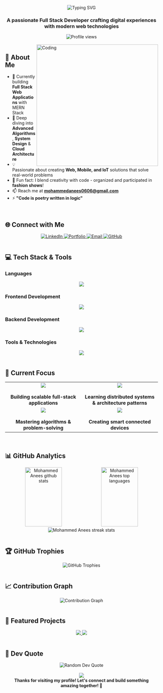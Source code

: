 <div align="center">
  <img src="https://readme-typing-svg.herokuapp.com?font=Fira+Code&size=32&duration=2800&pause=2000&color=A78BFA&center=true&vCenter=true&width=600&lines=Hey+there!+I'm+Mohammed+Anees+👋;Full+Stack+Developer+🚀;MERN+Stack+Developer+💻" alt="Typing SVG" />
</div>

<h3 align="center">A passionate Full Stack Developer crafting digital experiences with modern web technologies</h3>

<div align="center">
  <img src="https://komarev.com/ghpvc/?username=mohammedanees06&label=Profile%20views&color=blueviolet&style=for-the-badge" alt="Profile views" />
</div>

<br/>

<img align="right" alt="Coding" width="400" src="https://user-images.githubusercontent.com/74038190/229223263-cf2e4b07-2615-4f87-9c38-e37600f8381a.gif">

## 🎯 About Me

- 🔭 Currently building **Full Stack Web Applications** with MERN Stack
- 🌱 Deep diving into **Advanced Algorithms**, **System Design** & **Cloud Architecture**
- 💡 Passionate about creating **Web, Mobile, and IoT** solutions that solve real-world problems
- 🎨 Fun fact: I blend creativity with code - organized and participated in **fashion shows**!
- 📫 Reach me at **mohammedanees0606@gmail.com**
- ⚡ **"Code is poetry written in logic"**

<br clear="both">

## 🌐 Connect with Me

<div align="center">
  <a href="https://linkedin.com/in/mohammedaneesdev" target="_blank">
    <img src="https://img.shields.io/badge/LinkedIn-0077B5?style=for-the-badge&logo=linkedin&logoColor=white" alt="LinkedIn" />
  </a>
  <a href="https://mohammedanees.netlify.app" target="_blank">
    <img src="https://img.shields.io/badge/Portfolio-FF5722?style=for-the-badge&logo=google-chrome&logoColor=white" alt="Portfolio" />
  </a>
  <a href="mailto:mohammedanees0606@gmail.com">
    <img src="https://img.shields.io/badge/Email-D14836?style=for-the-badge&logo=gmail&logoColor=white" alt="Email" />
  </a>
  <a href="https://github.com/mohammedanees06" target="_blank">
    <img src="https://img.shields.io/badge/GitHub-100000?style=for-the-badge&logo=github&logoColor=white" alt="GitHub" />
  </a>
</div>

<br/>

## 💻 Tech Stack & Tools

### Languages
<div align="center">
  <img src="https://skillicons.dev/icons?i=js,python,java,c,html,css" />
</div>

### Frontend Development
<div align="center">
  <img src="https://skillicons.dev/icons?i=react,redux,tailwind,bootstrap,jquery,vite" />
</div>

### Backend Development
<div align="center">
  <img src="https://skillicons.dev/icons?i=nodejs,express,mongodb,mysql,firebase" />
</div>

### Tools & Technologies
<div align="center">
  <img src="https://skillicons.dev/icons?i=git,github,vscode,postman,figma,vercel,docker,jenkins" />
</div>

<br/>

## 🎯 Current Focus

<table align="center">
  <tr>
    <td align="center" width="50%">
      <img src="https://img.shields.io/badge/MERN_Stack-20232A?style=for-the-badge&logo=react&logoColor=61DAFB" />
      <br/><br/>
      <b>Building scalable full-stack applications</b>
    </td>
    <td align="center" width="50%">
      <img src="https://img.shields.io/badge/System_Design-FF6B6B?style=for-the-badge&logo=kubernetes&logoColor=white" />
      <br/><br/>
      <b>Learning distributed systems & architecture patterns</b>
    </td>
  </tr>
  <tr>
    <td align="center" width="50%">
      <img src="https://img.shields.io/badge/DSA-4CAF50?style=for-the-badge&logo=leetcode&logoColor=white" />
      <br/><br/>
      <b>Mastering algorithms & problem-solving</b>
    </td>
    <td align="center" width="50%">
      <img src="https://img.shields.io/badge/IoT_Projects-00979D?style=for-the-badge&logo=arduino&logoColor=white" />
      <br/><br/>
      <b>Creating smart connected devices</b>
    </td>
  </tr>
</table>

<br/>

## 📊 GitHub Analytics

<div align="center">
  <img width="49%" height="195px" src="https://github-readme-stats.vercel.app/api?username=mohammedanees06&show_icons=true&count_private=true&hide_border=true&title_color=A78BFA&icon_color=A78BFA&text_color=c9d1d9&bg_color=0d1117" alt="Mohammed Anees github stats" /> 
  <img width="49%" height="195px" src="https://github-readme-stats.vercel.app/api/top-langs/?username=mohammedanees06&layout=compact&hide_border=true&title_color=A78BFA&text_color=c9d1d9&bg_color=0d1117&langs_count=8" alt="Mohammed Anees top languages" />
</div>

<div align="center">
  <img src="https://github-readme-streak-stats.herokuapp.com/?user=mohammedanees06&theme=midnight-purple&hide_border=true&stroke=0000&background=0D1117&ring=A78BFA&fire=A78BFA&currStreakLabel=A78BFA" alt="Mohammed Anees streak stats" />
</div>

<br/>

## 🏆 GitHub Trophies

<div align="center">
  <img src="https://github-profile-trophy.vercel.app/?username=mohammedanees06&theme=discord&no-frame=true&no-bg=true&column=7&margin-w=15&margin-h=15" alt="GitHub Trophies" />
</div>

<br/>

## 📈 Contribution Graph

<div align="center">
  <img src="https://github-readme-activity-graph.vercel.app/graph?username=mohammedanees06&bg_color=0d1117&color=A78BFA&line=A78BFA&point=ffffff&area=true&hide_border=true" alt="Contribution Graph" />
</div>

<br/>

## 🌟 Featured Projects

<div align="center">
  <a href="https://github.com/mohammedanees06/project1">
    <img src="https://github-readme-stats.vercel.app/api/pin/?username=mohammedanees06&repo=project1&theme=midnight-purple&hide_border=true" />
  </a>
  <a href="https://github.com/mohammedanees06/project2">
    <img src="https://github-readme-stats.vercel.app/api/pin/?username=mohammedanees06&repo=project2&theme=midnight-purple&hide_border=true" />
  </a>
</div>

<br/>

## 💭 Dev Quote

<div align="center">
  <img src="https://quotes-github-readme.vercel.app/api?type=horizontal&theme=tokyonight" alt="Random Dev Quote" />
</div>

<br/>

<div align="center">
  <img src="https://raw.githubusercontent.com/Trilokia/Trilokia/379277808c61ef204768a61bbc5d25bc7798ccf1/bottom_header.svg" />
</div>

<div align="center">
  <b>Thanks for visiting my profile! Let's connect and build something amazing together! 🚀</b>
</div>

